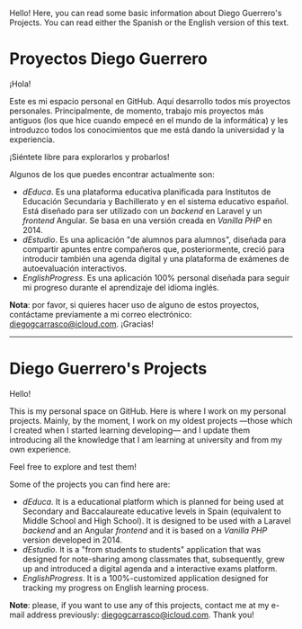 Hello! Here, you can read some basic information about Diego Guerrero's Projects. You can read either the Spanish or the English version of this text.

# Proyectos Diego Guerrero
¡Hola!

Este es mi espacio personal en GitHub. Aquí desarrollo todos mis proyectos personales. Principalmente, de momento, trabajo mis proyectos más antiguos (los que hice cuando empecé en el mundo de la informática) y les introduzco todos los conocimientos que me está dando la universidad y la experiencia.

¡Siéntete libre para explorarlos y probarlos!

Algunos de los que puedes encontrar actualmente son:
* *dEduca*. Es una plataforma educativa planificada para Institutos de Educación Secundaria y Bachillerato y en el sistema educativo español. Está diseñado para ser utilizado con un *backend* en Laravel y un *frontend* Angular. Se basa en una versión creada en *Vanilla PHP* en 2014.
* *dEstudio*. Es una aplicación "de alumnos para alumnos", diseñada para compartir apuntes entre compañeros que, posteriormente, creció para introducir también una agenda digital y una plataforma de exámenes de autoevaluación interactivos.
* *EnglishProgress*. Es una aplicación 100% personal diseñada para seguir mi progreso durante el aprendizaje del idioma inglés.

**Nota**: por favor, si quieres hacer uso de alguno de estos proyectos, contáctame previamente a mi correo electrónico: [diegogcarrasco@icloud.com](mailto:diegogcarrasco@icloud.com). ¡Gracias!

---

# Diego Guerrero's Projects
Hello!

This is my personal space on GitHub. Here is where I work on my personal projects. Mainly, by the moment, I work on my oldest projects —those which I created when I started learning developing— and I update them introducing all the knowledge that I am learning at university and from my own experience.

Feel free to explore and test them!

Some of the projects you can find here are:
* *dEduca*. It is a educational platform which is planned for being used at Secondary and Baccalaureate educative levels in Spain (equivalent to Middle School and High School). It is designed to be used with a Laravel *backend* and an Angular *frontend* and it is based on a *Vanilla PHP* version developed in 2014.
* *dEstudio*. It is a "from students to students" application that was designed for note-sharing among classmates that, subsequently, grew up and introduced a digital agenda and a interactive exams platform.
* *EnglishProgress*. It is a 100%-customized application designed for tracking my progress on English learning process.

**Note**: please, if you want to use any of this projects, contact me at my e-mail address previously: [diegogcarrasco@icloud.com](mailto:diegogcarrasco@icloud.com). Thank you!